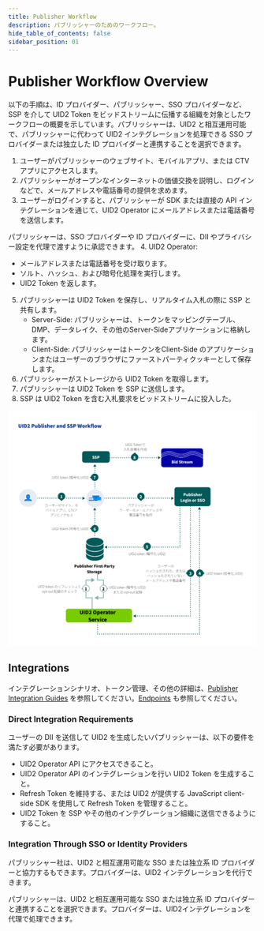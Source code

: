 ```yaml
---
title: Publisher Workflow
description: パブリッシャーのためのワークフロー。
hide_table_of_contents: false
sidebar_position: 01
---
```


# Publisher Workflow Overview

以下の手順は、ID プロバイダー、パブリッシャー、SSO プロバイダーなど、SSP を介して UID2 Token をビッドストリームに伝播する組織を対象としたワークフローの概要を示しています。パブリッシャーは、UID2 と相互運用可能で、パブリッシャーに代わって UID2 インテグレーションを処理できる SSO プロバイダーまたは独立した ID プロバイダーと連携することを選択できます。

1. ユーザーがパブリッシャーのウェブサイト、モバイルアプリ、または CTV アプリにアクセスします。
2. パブリッシャーがオープンなインターネットの価値交換を説明し、ログインなどで、メールアドレスや電話番号の提供を求めます。
3. ユーザーがログインすると、パブリッシャーが SDK または直接の API インテグレーションを通じて、UID2 Operator にメールアドレスまたは電話番号を送信します。

パブリッシャーは、SSO プロバイダーや ID プロバイダーに、DII やプライバシー設定を代理で渡すように承認できます。
4. UID2 Operator:
   - メールアドレスまたは電話番号を受け取ります。
   - ソルト、ハッシュ、および暗号化処理を実行します。
   - UID2 Token を返します。
5. パブリッシャーは UID2 Token を保存し、リアルタイム入札の際に SSP と共有します。
   - Server-Side: パブリッシャーは、トークンをマッピングテーブル、DMP、データレイク、その他のServer-Sideアプリケーションに格納します。
   - Client-Side: パブリッシャーはトークンをClient-Side のアプリケーションまたはユーザーのブラウザにファーストパーティクッキーとして保存します。
6. パブリッシャーがストレージから UID2 Token を取得します。
7. パブリッシャーは UID2 Token を SSP に送信します。
8. SSP は UID2 Token を含む入札要求をビッドストリームに投入した。

![Publisher Workflow](images/UID2PublisherAndSSPWorkflow.jpg)

## Integrations

インテグレーションシナリオ、トークン管理、その他の詳細は、[Publisher Integration Guides](../guides/summary-guides.md) を参照してください。[Endpoints](../endpoints/summary-endpoints.md) も参照してください。

### Direct Integration Requirements

ユーザーの DII を送信して UID2 を生成したいパブリッシャーは、以下の要件を満たす必要があります。

- UID2 Operator API にアクセスできること。
- UID2 Operator API のインテグレーションを行い UID2 Token を生成すること。
- Refresh Token を維持する、または UID2 が提供する JavaScript client-side SDK を使用して Refresh Token を管理すること。
- UID2 Token を SSP やその他のインテグレーション組織に送信できるようにすること。

### Integration Through SSO or Identity Providers

パブリッシャー社は、UID2 と相互運用可能な SSO または独立系 ID プロバイダーと協力するもできます。プロバイダーは、UID2 インテグレーションを代行できます。

パブリッシャーは、UID2 と相互運用可能な SSO または独立系 ID プロバイダーと連携することを選択できます。プロバイダーは、UID2インテグレーションを代理で処理できます。